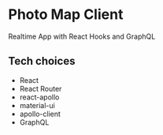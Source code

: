 # Photo Map Client

Realtime App with React Hooks and GraphQL

## Tech choices
- React
- React Router
- react-apollo
- material-ui
- apollo-client
- GraphQL
